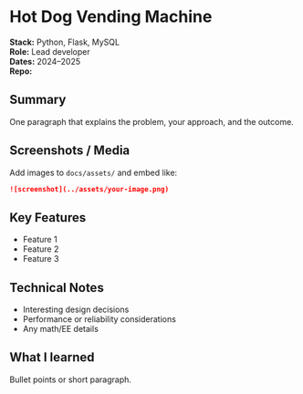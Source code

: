 # Hot Dog Vending Machine

**Stack:** Python, Flask, MySQL  
**Role:** Lead developer  
**Dates:** 2024–2025  
**Repo:** <link if public>

## Summary
One paragraph that explains the problem, your approach, and the outcome.

## Screenshots / Media
Add images to `docs/assets/` and embed like:
```markdown
![screenshot](../assets/your-image.png)
```

## Key Features
- Feature 1
- Feature 2
- Feature 3

## Technical Notes
- Interesting design decisions
- Performance or reliability considerations
- Any math/EE details

## What I learned
Bullet points or short paragraph.